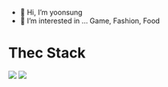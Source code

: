 - 👋 Hi, I’m yoonsung
- 👀 I’m interested in ...
Game, Fashion, Food

<h1>Thec Stack</h1>
<img src="https://img.shields.io/badge/Python-3766AB?style=flat-square&logo=Python&logoColor=white"/>
<img src="https://img.shields.io/badge/Java-db4237?style=flat-square&logo=Java&logoColor=white"/>

<!---
sinhyez/sinhyez is a ✨ special ✨ repository because its `README.md` (this file) appears on your GitHub profile.
You can click the Preview link to take a look at your changes.
--->
